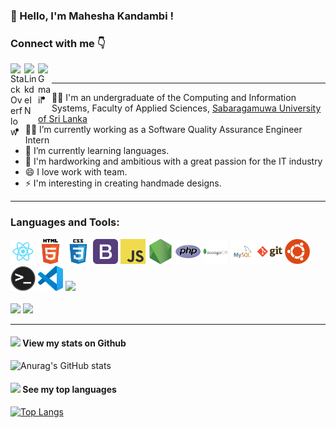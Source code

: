 ### 👋 Hello, I'm Mahesha Kandambi ! 

### Connect with me 👇
<a href="https://stackoverflow.com/users/17033119/mahesha-kandambi"> 
<img align="left" alt="Stack Overflow" width="22px" src="https://cdn.jsdelivr.net/npm/simple-icons@v3/icons/stackoverflow.svg" />
</a>
<a href="https://www.linkedin.com/in/mahesha-kandambi/"> 
<img align="left" alt="LinkdeIN" width="22px" src="https://cdn.jsdelivr.net/npm/simple-icons@v3/icons/linkedin.svg" />
</a>
<a target="_blank" href="mailto:kandambi.mahesha@gmail.com">
<img align="left" alt="Gmail" width="22px" src="https://cdn.jsdelivr.net/npm/simple-icons@v3/icons/gmail.svg" />
</a>
</br>

---- 
 

- 🧑‍💻 I'm an undergraduate of the Computing and Information Systems, Faculty of Applied Sciences, <a href="https://www.sab.ac.lk/">Sabaragamuwa University of Sri Lanka</a>
- 👩‍💻 I’m currently working as a Software Quality Assurance Engineer Intern
- 🌱 I’m currently learning languages.
- 💪 I'm hardworking and ambitious with a great passion for the IT industry
- 😄 I love work with team.
- ⚡  I'm interesting in creating handmade designs.

----

### Languages and Tools:

<code><img height="40" src="https://raw.githubusercontent.com/github/explore/80688e429a7d4ef2fca1e82350fe8e3517d3494d/topics/react/react.png"></code>
<code><img height="40" src="https://raw.githubusercontent.com/github/explore/80688e429a7d4ef2fca1e82350fe8e3517d3494d/topics/html/html.png"></code>
<code><img height="40" src="https://raw.githubusercontent.com/github/explore/80688e429a7d4ef2fca1e82350fe8e3517d3494d/topics/css/css.png"></code>
<code><img height="40" src="https://raw.githubusercontent.com/github/explore/80688e429a7d4ef2fca1e82350fe8e3517d3494d/topics/bootstrap/bootstrap.png"></code>
<code><img height="40" src="https://raw.githubusercontent.com/github/explore/80688e429a7d4ef2fca1e82350fe8e3517d3494d/topics/javascript/javascript.png"></code>
<code><img height="40" src="https://raw.githubusercontent.com/github/explore/80688e429a7d4ef2fca1e82350fe8e3517d3494d/topics/nodejs/nodejs.png"></code>
<code><img height="40" src="https://raw.githubusercontent.com/github/explore/80688e429a7d4ef2fca1e82350fe8e3517d3494d/topics/php/php.png"></code>
<code><img height="40" src="https://raw.githubusercontent.com/github/explore/80688e429a7d4ef2fca1e82350fe8e3517d3494d/topics/mongodb/mongodb.png"></code>
<code><img height="40" src="https://raw.githubusercontent.com/github/explore/80688e429a7d4ef2fca1e82350fe8e3517d3494d/topics/mysql/mysql.png"></code>
<code><img height="40" src="https://raw.githubusercontent.com/github/explore/80688e429a7d4ef2fca1e82350fe8e3517d3494d/topics/git/git.png"></code>
<code><img height="40" src="https://raw.githubusercontent.com/github/explore/80688e429a7d4ef2fca1e82350fe8e3517d3494d/topics/ubuntu/ubuntu.png"></code>
<code><img height="40" src="https://raw.githubusercontent.com/github/explore/80688e429a7d4ef2fca1e82350fe8e3517d3494d/topics/terminal/terminal.png"></code>
<code><img height="40" src="https://raw.githubusercontent.com/github/explore/80688e429a7d4ef2fca1e82350fe8e3517d3494d/topics/visual-studio-code/visual-studio-code.png"></code>
<code><img height="30" src="https://img.shields.io/badge/browserstack-FF8C39?style=for-the-badge&logo=browser-stack&logoColor=white"></code></br></br>
<code><img height="30" src="https://img.shields.io/badge/Kibana-005571?style=for-the-badge&logo=Kibana&logoColor=white"></code>
<code><img height="30" src="https://img.shields.io/badge/Postman-FF6C37?style=for-the-badge&logo=postman&logoColor=white"></code>




----

#### <img src="https://media.giphy.com/media/VgCDAzcKvsR6OM0uWg/giphy.gif" width="50"> View my stats on Github 

![Anurag's GitHub stats](https://github-readme-stats.vercel.app/api?username=MaheshaKandambi&show_icons=true&theme=gruvbox_light)

#### <img src="https://media.giphy.com/media/VgCDAzcKvsR6OM0uWg/giphy.gif" width="50"> See my top languages

[![Top Langs](https://github-readme-stats.vercel.app/api/top-langs/?username=MaheshaKandambi&layout=compact&langs_count=12&theme=gruvbox_light)](https://github.com/MaheshaKandambi/github-readme-stats)

